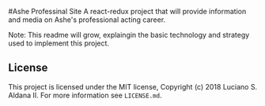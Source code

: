 #Ashe Professinal Site
A react-redux project that will provide information and media on Ashe's professional acting career.

Note: This readme will grow, explaingin the basic technology and strategy used to implement this project.

## License

This project is licensed under the MIT license, Copyright (c) 2018 Luciano S. Aldana II. For more information see `LICENSE.md`.
